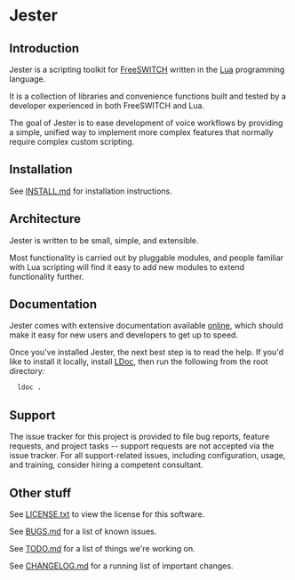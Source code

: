 # Jester

## Introduction
Jester is a scripting toolkit for [FreeSWITCH](https://freeswitch.org) written in the [Lua](http://www.lua.org) programming language.

It is a collection of libraries and convenience functions built and tested by a developer experienced in both FreeSWITCH and Lua.

The goal of Jester is to ease development of voice workflows by providing a simple, unified way to implement more complex features that normally require complex custom scripting.

## Installation
See [INSTALL.md](INSTALL.md) for installation instructions.

## Architecture
Jester is written to be small, simple, and extensible.

Most functionality is carried out by pluggable modules, and people familiar with Lua scripting will find it easy to add new modules to extend functionality further.

## Documentation

Jester comes with extensive documentation available [online](http://thehunmonkgroup.github.io/jester/doc/), which should make it easy for new users and developers to get up to speed.

Once you've installed Jester, the next best step is to read the help. If you'd like to install it locally, install [LDoc](https://github.com/stevedonovan/LDoc), then run the following from the root directory:

```sh
  ldoc .
```

## Support

The issue tracker for this project is provided to file bug reports, feature requests, and project tasks -- support requests are not accepted via the issue tracker. For all support-related issues, including configuration, usage, and training, consider hiring a competent consultant.

## Other stuff
See [LICENSE.txt](LICENSE.txt) to view the license for this software.

See [BUGS.md](BUGS.md) for a list of known issues.

See [TODO.md](TODO.md) for a list of things we're working on.

See [CHANGELOG.md](CHANGELOG.md) for a running list of important changes.
